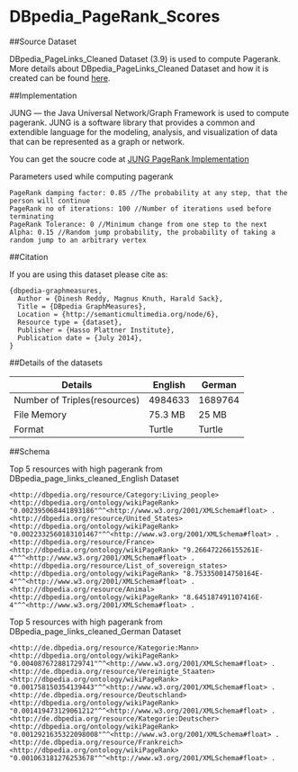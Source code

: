 DBpedia_PageRank_Scores
================

##Source Dataset


DBpedia_PageLinks_Cleaned Dataset (3.9) is used to compute Pagerank. More details about DBpedia_PageLinks_Cleaned Dataset and how it is created can be found [here](http://semanticmultimedia.org/node/6).


##Implementation

JUNG — the Java Universal Network/Graph Framework is used to compute pagerank. JUNG is a software library that provides a common and extendible language for the modeling, analysis, and visualization of data that can be represented as a graph or network. 

You can get the soucre code at [JUNG PageRank Implementation](https://github.com/dineshreddykdp/JungGraphMeasures)

Parameters used while computing pagerank

```
PageRank damping factor: 0.85 //The probability at any step, that the person will continue
PageRank no of iterations: 100 //Number of iterations used before terminating
PageRank Tolerance: 0 //Minimum change from one step to the next
Alpha: 0.15 //Random jump probability, the probability of taking a random jump to an arbitrary vertex
```
##Citation

If you are using this dataset please cite as:

```
{dbpedia-graphmeasures,
  Author = {Dinesh Reddy, Magnus Knuth, Harald Sack},
  Title = {DBpedia GraphMeasures},
  Location = {http://semanticmultimedia.org/node/6},
  Resource type = {dataset},
  Publisher = {Hasso Plattner Institute},
  Publication date = {July 2014},
}
```
##Details of the datasets


Details | English | German
------- | ------- | ------
Number of Triples(resources) | 4984633 | 1689764
File Memory | 75.3 MB | 25 MB
Format | Turtle | Turtle



##Schema 


Top 5 resources with high pagerank from DBpedia_page_links_cleaned_English Dataset

```
<http://dbpedia.org/resource/Category:Living_people> <http://dbpedia.org/ontology/wikiPageRank> "0.002395068441893186"^^<http://www.w3.org/2001/XMLSchema#float> .
<http://dbpedia.org/resource/United_States> <http://dbpedia.org/ontology/wikiPageRank> "0.0022332560183101467"^^<http://www.w3.org/2001/XMLSchema#float> .
<http://dbpedia.org/resource/France> <http://dbpedia.org/ontology/wikiPageRank> "9.266472266155261E-4"^^<http://www.w3.org/2001/XMLSchema#float> .
<http://dbpedia.org/resource/List_of_sovereign_states> <http://dbpedia.org/ontology/wikiPageRank> "8.753350014750164E-4"^^<http://www.w3.org/2001/XMLSchema#float> .
<http://dbpedia.org/resource/Animal> <http://dbpedia.org/ontology/wikiPageRank> "8.645187491107416E-4"^^<http://www.w3.org/2001/XMLSchema#float> .
```

Top 5 resources with high pagerank from DBpedia_page_links_cleaned_German Dataset

```
<http://de.dbpedia.org/resource/Kategorie:Mann> <http://dbpedia.org/ontology/wikiPageRank> "0.004087672881729741"^^<http://www.w3.org/2001/XMLSchema#float> .
<http://de.dbpedia.org/resource/Vereinigte_Staaten> <http://dbpedia.org/ontology/wikiPageRank> "0.001758150354139443"^^<http://www.w3.org/2001/XMLSchema#float> .
<http://de.dbpedia.org/resource/Deutschland> <http://dbpedia.org/ontology/wikiPageRank> "0.001419473129061212"^^<http://www.w3.org/2001/XMLSchema#float> .
<http://de.dbpedia.org/resource/Kategorie:Deutscher> <http://dbpedia.org/ontology/wikiPageRank> "0.0012921635322098008"^^<http://www.w3.org/2001/XMLSchema#float> .
<http://de.dbpedia.org/resource/Frankreich> <http://dbpedia.org/ontology/wikiPageRank> "0.001063181276253678"^^<http://www.w3.org/2001/XMLSchema#float> .
```
